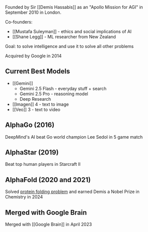 Founded by Sir [[Demis Hassabis]] as an "Apollo Mission for AGI" in September 2010 in London.

Co-founders:
- [[Mustafa Suleyman]] - ethics and social implications of AI
- [[Shane Legg]] - ML researcher from New Zealand

Goal: to solve intelligence and use it to solve all other problems

Acquired by Google in 2014

## Current Best Models
- [[Gemini]]
	- Gemini 2.5 Flash - everyday stuff + search
	- Gemini 2.5 Pro - reasoning model
	- Deep Research
- [[Imagen]] 4 - text to image
- [[Veo]] 3 - text to video

## AlphaGo (2016)
DeepMind's AI beat Go world champion Lee Sedol in 5 game match

## AlphaStar (2019)
Beat top human players in Starcraft II

## AlphaFold (2020 and 2021)
Solved [protein folding problem](https://www.ebi.ac.uk/training/online/courses/alphafold/an-introductory-guide-to-its-strengths-and-limitations/what-is-the-protein-folding-problem/) and earned Demis a Nobel Prize in Chemistry in 2024

## Merged with Google Brain
Merged with [[Google Brain]] in April 2023